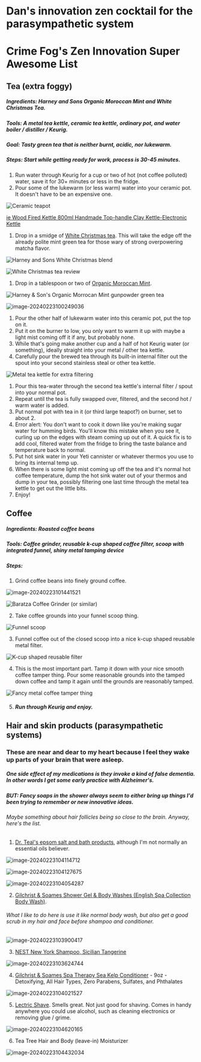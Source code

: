 # Dan's innovation zen cocktail for the parasympathetic system 

# Crime Fog's Zen Innovation Super Awesome List

## Tea (extra foggy)

##### Ingredients: Harney and Sons Organic Moroccan Mint and White Christmas Tea. 

##### Tools: A metal tea kettle, ceramic tea kettle, ordinary pot, and water boiler / distiller / Keurig. 

##### Goal: Tasty green tea that is neither burnt, acidic, nor lukewarm.

##### Steps: Start while getting ready for work, process is 30-45 minutes.  

1) Run water through Keurig for a cup or two of hot (not coffee polluted) water, save it for 30+ minutes or less in the fridge.
2) Pour some of the lukewarm (or less warm) water into your ceramic pot.  It doesn't have to be an expensive one. 

![Ceramic teapot](https://raw.githubusercontent.com/psychological-safety-yogis/InnovaZen/main/screenshots/ceramic-teapot.png)

[ie Wood Fired Kettle 800ml Handmade Top-handle Clay Kettle-Electronic Kettle](https://www.etsy.com/listing/1407575642/wood-fired-kettle-800ml-handmade-top)

1) Drop in a smidge of [White Christmas tea](https://www.harney.com/products/white-christmas).  This will take the edge off the already polite mint green tea for those wary of strong overpowering matcha flavor. 

![Harney and Sons White Christmas blend](https://raw.githubusercontent.com/psychological-safety-yogis/InnovaZen/main/screenshots/white-christmas-tea.png)

![White Christmas tea review](https://raw.githubusercontent.com/psychological-safety-yogis/InnovaZen/main/screenshots/white-christmas-tea-review.png)

1) Drop in a tablespoon or two of [Organic Moroccan Mint](https://www.harney.com/products/moroccan-mint). 

![Harney & Son's Organic Morrocan Mint gunpowder green tea](https://raw.githubusercontent.com/psychological-safety-yogis/InnovaZen/main/screenshots/organic-morrocan-mint-gunpowder-green-tea.png)

![image-20240223100249036](C:\Users\danie\AppData\Roaming\Typora\typora-user-images\image-20240223100249036.png)

1) Pour the other half of lukewarm water into this ceramic pot, put the top on it.
2) Put it on the burner to low, you only want to warm it up with maybe a light mist coming off it if any, but probably none. 
3) While that's going make another cup and a half of hot Keurig water (or something), ideally straight into your metal / other tea kettle.
4) Carefully pour the brewed tea through its built-in internal filter out the spout into your second stainless steal or other tea kettle. 

![Metal tea kettle for extra filtering](https://raw.githubusercontent.com/psychological-safety-yogis/InnovaZen/main/screenshots/metal-teapot.png)

1) Pour this tea-water through the second tea kettle's internal filter / spout into your normal pot.  
2) Repeat until the tea is fully swapped over, filtered, and the second hot / warm water is added. 
3) Put normal pot with tea in it (or third large teapot?) on burner, set to about 2.  
4) Error alert: You don't want to cook it down like you're making sugar water for humming birds.  You'll know this mistake when you see it, curling up on the edges with steam coming up out of it.  A quick fix is to add cool, filtered water from the fridge to bring the taste balance and temperature back to normal.     
5) Put hot sink water in your Yeti cannister or whatever thermos you use to bring its internal temp up.
6) When there is some light mist coming up off the tea and it's normal hot coffee temperature, dump the hot sink water out of your thermos and dump in your tea, possibly filtering one last time through the metal tea kettle to get out the little bits.  
7) Enjoy! 



## Coffee

##### Ingredients: Roasted coffee beans

##### Tools: Coffee grinder, reusable k-cup shaped coffee filter, scoop with integrated funnel, shiny metal tamping device

##### Steps: 

1. Grind coffee beans into finely ground coffee.

![image-20240223101441521](C:\Users\danie\AppData\Roaming\Typora\typora-user-images\image-20240223101441521.png)

![Baratza Coffee Grinder (or similar)](https://raw.githubusercontent.com/psychological-safety-yogis/InnovaZen/main/screenshots/Baratza-coffee-grinder.png)

2. Take coffee grounds into your funnel scoop thing.

![Funnel scoop](https://raw.githubusercontent.com/psychological-safety-yogis/InnovaZen/main/screenshots/coffee-scoop.png)

3. Funnel coffee out of the closed scoop into a nice k-cup shaped reusable metal filter.

![K-cup shaped reusable filter](https://raw.githubusercontent.com/psychological-safety-yogis/InnovaZen/main/screenshots/coffee-filter.png)

4. This is the most important part.  Tamp it down with your nice smooth coffee tamper thing.  Pour some reasonable grounds into the tamped down coffee and tamp it again until the grounds are reasonably tamped. 

![Fancy metal coffee tamper thing](https://raw.githubusercontent.com/psychological-safety-yogis/InnovaZen/main/screenshots/coffee-tamper.png)

5. ##### Run through Keurig and enjoy.

##### 

## Hair and skin products (parasympathetic systems)

### These are near and dear to my heart because I feel they wake up parts of your brain that were asleep.  

##### One side effect of my medications is they invoke a kind of false dementia.  In other words I get some early practice with Alzheimer's. 

##### BUT: Fancy soaps in the shower always seem to either bring up things I'd been trying to remember or new innovative ideas.  

###### Maybe something about hair follicles being so close to the brain.  Anyway, here's the list. 

1. [Dr. Teal's epsom salt and bath products](https://www.target.com/b/dr-teal-s/-/N-4u9fy), although I'm not normally an essential oils believer.  

![image-20240223104114712](C:\Users\danie\AppData\Roaming\Typora\typora-user-images\image-20240223104114712.png)

![image-20240223104127675](C:\Users\danie\AppData\Roaming\Typora\typora-user-images\image-20240223104127675.png)

![image-20240223104054287](C:\Users\danie\AppData\Roaming\Typora\typora-user-images\image-20240223104054287.png)

2. [Gilchrist & Soames Shower Gel & Body Washes (English Spa Collection Body Wash)](https://www.amazon.com/gp/product/B07CGC7Q9L/ref=ppx_yo_dt_b_search_asin_title?ie=UTF8&psc=1).  

###### What I like to do here is use it like normal body wash, but also get a good scrub in my hair and face before shampoo and conditioner.

![image-20240223103900417](C:\Users\danie\AppData\Roaming\Typora\typora-user-images\image-20240223103900417.png)

3. [NEST New York Shampoo, Sicilian Tangerine](https://www.amazon.com/gp/product/B07P6BZKZ2/ref=ppx_yo_dt_b_search_asin_title?ie=UTF8&psc=1)

![image-20240223103624744](C:\Users\danie\AppData\Roaming\Typora\typora-user-images\image-20240223103624744.png)

4. [Gilchrist & Soames Spa Therapy Sea Kelp Conditioner](https://www.amazon.com/gp/product/B0BZFPZ2L7/ref=ppx_yo_dt_b_search_asin_title?ie=UTF8&psc=1) - 9oz - Detoxifying, All Hair Types, Zero Parabens, Sulfates, and Phthalates 

![image-20240223104021527](C:\Users\danie\AppData\Roaming\Typora\typora-user-images\image-20240223104021527.png)

5. [Lectric Shave](https://www.lectricshave.com/).  Smells great.  Not just good for shaving.  Comes in handy anywhere you could use alcohol, such as cleaning electronics or removing glue / grime. 

![image-20240223104620165](C:\Users\danie\AppData\Roaming\Typora\typora-user-images\image-20240223104620165.png)

6. Tea Tree Hair and Body (leave-in) Moisturizer

![image-20240223104432034](C:\Users\danie\AppData\Roaming\Typora\typora-user-images\image-20240223104432034.png)

